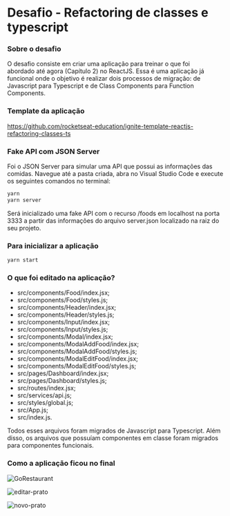 # Desafio - Refactoring de classes e typescript

### Sobre o desafio

O desafio consiste em criar uma aplicação para treinar o que foi abordado até agora (Capítulo 2) no ReactJS.
Essa é uma aplicação já funcional onde o objetivo é realizar dois processos de migração: de Javascript para Typescript e de Class Components para Function Components.

### Template da aplicação
https://github.com/rocketseat-education/ignite-template-reactjs-refactoring-classes-ts

### Fake API com JSON Server
Foi o JSON Server para simular uma API que possui as informações das comidas. 
Navegue até a pasta criada, abra no Visual Studio Code e execute os seguintes comandos no terminal:

```bash
yarn
yarn server
```

 Será inicializado uma fake API com o recurso /foods em localhost na porta 3333 a partir das informações do arquivo server.json localizado na raiz do seu projeto.
 
 ### Para inicializar a aplicação
 
 ```bash
yarn start
```

### O que foi editado na aplicação?
- src/components/Food/index.jsx;
- src/components/Food/styles.js;
- src/components/Header/index.jsx;
- src/components/Header/styles.js;
- src/components/Input/index.jsx;
- src/components/Input/styles.js;
- src/components/Modal/index.jsx;
- src/components/ModalAddFood/index.jsx;
- src/components/ModalAddFood/styles.js;
- src/components/ModalEditFood/index.jsx;
- src/components/ModalEditFood/styles.js;
- src/pages/Dashboard/index.jsx;
- src/pages/Dashboard/styles.js;
- src/routes/index.jsx;
- src/services/api.js;
- src/styles/global.js;
- src/App.js;
- src/index.js.

Todos esses arquivos foram migrados de Javascript para Typescript. Além disso, os arquivos que possuíam componentes em classe foram migrados para componentes funcionais.

### Como a aplicação ficou no final

![GoRestaurant](https://user-images.githubusercontent.com/26827923/133707714-bcc7229d-261b-461a-9221-df303a218c53.png)

![editar-prato](https://user-images.githubusercontent.com/26827923/133707892-337f4226-1bfc-4a97-a34d-cb2a544f1d0e.png)

![novo-prato](https://user-images.githubusercontent.com/26827923/133707971-190ba8e7-93e7-4029-b0e4-cfe8421328de.png)
